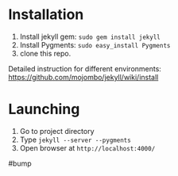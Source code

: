 # Installation

1. Install jekyll gem: `sudo gem install jekyll`
2. Install Pygments: `sudo easy_install Pygments`
2. clone this repo.

Detailed instruction for different environments: https://github.com/mojombo/jekyll/wiki/install

# Launching

1. Go to project directory
2. Type `jekyll --server --pygments`
3. Open browser at `http://localhost:4000/`

#bump